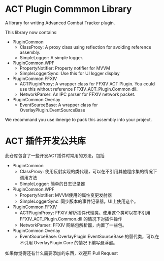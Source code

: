 # ACT Plugin Commmon Library

A library for writing Advanced Combat Tracker plugin.

This library now contains:

- PluginCommon
  - ClassProxy: A proxy class using reflection for avoiding reference assembly.
  - SimpleLogger: A simple logger.
- PluginCommon.WPF
  - PropertyNotifier: Property notifier for MVVM
  - SimpleLoggerSync: Use this for UI logger display
- PluginCommon.FFXIV
  - ACTPluginProxy: A wrapper class for FFXIV ACT Plugin. You could use this without reference FFXIV_ACT_Plugin.Common dll.
  - NetworkParser: An IPC parser for FFXIV network packet.
- PluginCommon.Overlay
  - EventSourceBase: A wrapper class for OverlayPlugin.EventSourceBase

We recommand you use ilmerge to pack this assembly into your project.

# ACT 插件开发公共库

此仓库包含了一些开发ACT插件时常用的方法，包括

- PluginCommon
  - ClassProxy: 使用反射实现的类代理，可以在不引用其他程序集的情况下调用方法
  - SimpleLogger: 简单的日志记录器
- PluginCommon.WPF
  - PropertyNotifier: MVVM使用的属性变更发射器
  - SimpleLoggerSync: 同步版本的事件记录器，UI上使用这个。
- PluginCommon.FFXIV
  - ACTPluginProxy: FFXIV 解析插件代理类。使用这个类可以在不引用 FFXIV_ACT_Plugin.Common.dll 的情况下对插件操作
  - NetworkParser: FFXIV 网络包解析器，内置了一些包。
- PluginCommon.Overlay
  - EventSourceBase: OverlayPlugin.EventSourceBase 的替代类，可以在不引用 OverlayPlugin.Core 的情况下编写悬浮窗。

如果你觉得还有什么需要添加的东西，欢迎开 Pull Request
